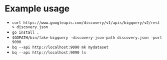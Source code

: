 # Example usage

* `curl https://www.googleapis.com/discovery/v1/apis/bigquery/v2/rest > discovery.json`
* `go install .`
* `$GOPATH/bin/fake-bigquery -discovery-json-path discovery.json -port 9090`
* `bq --api http://localhost:9090 mk mydataset`
* `bq --api http://localhost:9090 ls`
